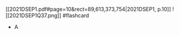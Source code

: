 [[2021DSEP1.pdf#page=10&rect=89,613,373,754|2021DSEP1, p.10]]
![[2021DSEP1Q37.png]] #flashcard 
- A
<!--ID: 1730727373104-->


